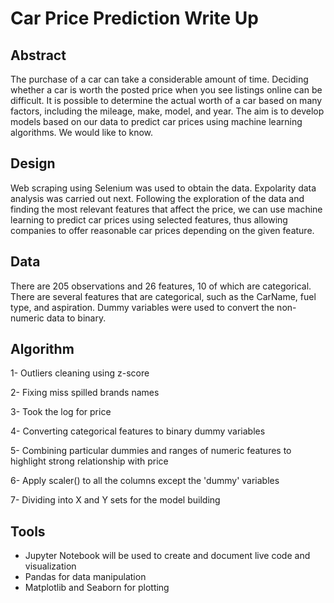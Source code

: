 # Car Price Prediction Write Up

## Abstract
The purchase of a car can take a considerable amount of time. Deciding whether a car is worth the posted price when you see listings online can be difficult.
It is possible to determine the actual worth of a car based on many factors, including the mileage, make, model, and year.
The aim is to develop models based on our data to predict car prices using machine learning algorithms. We would like to know.

## Design
Web scraping using Selenium was used to obtain the data. Expolarity data analysis was carried out next. Following the exploration of the data and finding
the most relevant features that affect the price, we can use machine learning to predict car prices using selected features, thus allowing companies to offer reasonable car prices depending on the given feature.

## Data
There are 205 observations and 26 features, 10 of which are categorical. There are several features that are categorical, 
such as the CarName, fuel type, and aspiration. Dummy variables were used to convert the non- numeric data to binary.

## Algorithm 

1- Outliers cleaning using z-score

2- Fixing miss spilled brands names

3- Took the log for price

4- Converting categorical features to binary dummy variables 

5- Combining particular dummies and ranges of numeric features to highlight strong relationship with price

6- Apply scaler() to all the columns except the 'dummy' variables 

7- Dividing into X and Y sets for the model building

## Tools

- Jupyter Notebook will be used to create and document live code and visualization
- Pandas for data manipulation
- Matplotlib and Seaborn for plotting
